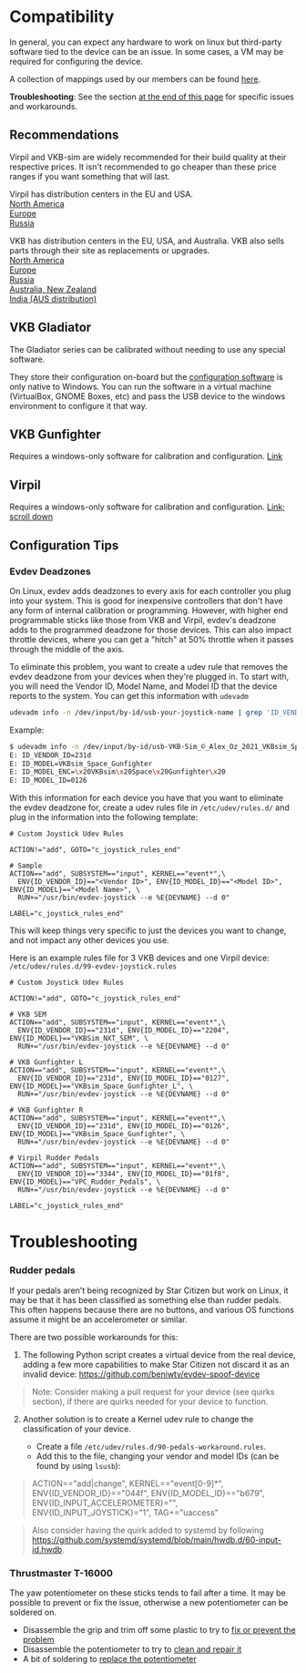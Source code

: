# Compatibility

In general, you can expect any hardware to work on linux but third-party software tied to the device can be an issue. In some cases, a VM may be required for configuring the device.

A collection of mappings used by our members can be found [here](https://github.com/starcitizen-lug/mappings).

**Troubleshooting**: See the section [at the end of this page](#troubleshooting) for specific issues and workarounds.

## Recommendations

Virpil and VKB-sim are widely recommended for their build quality at their respective prices. It isn't recommended to go cheaper than these price ranges if you want something that will last.

Virpil has distribution centers in the EU and USA.  
[North America](https://virpil-controls.us.com/)  
[Europe](https://virpil-controls.eu/)  
[Russia](https://virpil.by/)  

VKB has distribution centers in the EU, USA, and Australia. VKB also sells parts through their site as replacements or upgrades.  
[North America](https://www.vkbcontrollers.com/)  
[Europe](https://flightsimcontrols.com/)  
[Russia](https://shop.vkb-sim.pro/)  
[Australia, New Zealand](https://vkb-sim.com.au/)  
[India (AUS distribution)](https://vkb-sim.in/)  

## VKB Gladiator

The Gladiator series can be calibrated without needing to use any special software.

They store their configuration on-board but the [configuration software](https://www.vkbcontrollers.com/pages/downloads) is only native to Windows. You can run the software in a virtual machine (VirtualBox, GNOME Boxes, etc) and pass the USB device to the windows environment to configure it that way.

## VKB Gunfighter

Requires a windows-only software for calibration and configuration. [Link](https://www.vkbcontrollers.com/pages/downloads)

## Virpil 
    
Requires a windows-only software for calibration and configuration. [Link; scroll down](https://support.virpil.com/en/support/solutions)

## Configuration Tips

### Evdev Deadzones

On Linux, evdev adds deadzones to every axis for each controller you plug into your system.  This is good for inexpensive controllers that don't have any form of internal calibration or programming.  However, with higher end programmable sticks like those from VKB and Virpil, evdev's deadzone adds to the programmed deadzone for those devices.  This can also impact throttle devices, where you can get a "hitch" at 50% throttle when it passes through the middle of the axis.

To eliminate this problem, you want to create a udev rule that removes the evdev deadzone from your devices when they're plugged in.  To start with, you will need the Vendor ID, Model Name, and Model ID that the device reports to the system.  You can get this information with `udevadm`

```bash
udevadm info -n /dev/input/by-id/usb-your-joystick-name | grep 'ID_VENDOR_ID|ID_MODEL_ID|ID_MODEL'
```

Example:
```bash
$ udevadm info -n /dev/input/by-id/usb-VKB-Sim_©_Alex_Oz_2021_VKBsim_Space_Gunfighter-event-joystick | grep -E 'ID_VENDOR_ID|ID_MODEL_ID|ID_MODEL'
E: ID_VENDOR_ID=231d
E: ID_MODEL=VKBsim_Space_Gunfighter
E: ID_MODEL_ENC=\x20VKBsim\x20Space\x20Gunfighter\x20
E: ID_MODEL_ID=0126
```

With this information for each device you have that you want to eliminate the evdev deadzone for, create a udev rules file in `/etc/udev/rules.d/` and plug in the information into the following template:

```
# Custom Joystick Udev Rules

ACTION!="add", GOTO="c_joystick_rules_end"

# Sample
ACTION=="add", SUBSYSTEM=="input", KERNEL=="event*",\
  ENV{ID_VENDOR_ID}=="<Vendor ID>", ENV{ID_MODEL_ID}=="<Model ID>", ENV{ID_MODEL}=="<Model Name>", \
  RUN+="/usr/bin/evdev-joystick --e %E{DEVNAME} --d 0" 

LABEL="c_joystick_rules_end"
```

This will keep things very specific to just the devices you want to change, and not impact any other devices you use.


Here is an example rules file for 3 VKB devices and one Virpil device:
`/etc/udev/rules.d/99-evdev-joystick.rules`
```
# Custom Joystick Udev Rules

ACTION!="add", GOTO="c_joystick_rules_end"

# VKB SEM
ACTION=="add", SUBSYSTEM=="input", KERNEL=="event*",\
  ENV{ID_VENDOR_ID}=="231d", ENV{ID_MODEL_ID}=="2204", ENV{ID_MODEL}=="VKBSim_NXT_SEM", \
  RUN+="/usr/bin/evdev-joystick --e %E{DEVNAME} --d 0" 

# VKB Gunfighter L
ACTION=="add", SUBSYSTEM=="input", KERNEL=="event*",\
  ENV{ID_VENDOR_ID}=="231d", ENV{ID_MODEL_ID}=="0127", ENV{ID_MODEL}=="VKBsim_Space_Gunfighter_L", \
  RUN+="/usr/bin/evdev-joystick --e %E{DEVNAME} --d 0" 

# VKB Gunfighter R
ACTION=="add", SUBSYSTEM=="input", KERNEL=="event*",\
  ENV{ID_VENDOR_ID}=="231d", ENV{ID_MODEL_ID}=="0126", ENV{ID_MODEL}=="VKBsim_Space_Gunfighter", \
  RUN+="/usr/bin/evdev-joystick --e %E{DEVNAME} --d 0" 

# Virpil Rudder Pedals
ACTION=="add", SUBSYSTEM=="input", KERNEL=="event*",\
  ENV{ID_VENDOR_ID}=="3344", ENV{ID_MODEL_ID}=="01f8", ENV{ID_MODEL}=="VPC_Rudder_Pedals", \
  RUN+="/usr/bin/evdev-joystick --e %E{DEVNAME} --d 0" 

LABEL="c_joystick_rules_end"
```

# Troubleshooting
### Rudder pedals
If your pedals aren't being recognized by Star Citizen but work on Linux, it may be that it has been classified as something else than rudder pedals. This often happens because there are no buttons, and various OS functions assume it might be an accelerometer or similar.

There are two possible workarounds for this:

1) The following Python script creates a virtual device from the real device, adding a few more capabilities to make Star Citizen not discard it as an invalid device:
https://github.com/beniwtv/evdev-spoof-device

> Note: Consider making a pull request for your device (see quirks section), if there are quirks needed for your device to function.

2) Another solution is to create a Kernel udev rule to change the classification of your device. 

    * Create a file `/etc/udev/rules.d/90-pedals-workaround.rules`.
    * Add this to the file, changing your vendor and model IDs (can be found by using `lsusb`):

> ACTION=="add|change", KERNEL=="event[0-9]*", ENV{ID_VENDOR_ID}=="044f", ENV{ID_MODEL_ID}=="b679", ENV{ID_INPUT_ACCELEROMETER}="", ENV{ID_INPUT_JOYSTICK}="1", TAG+="uaccess"

> Also consider having the quirk added to systemd by following https://github.com/systemd/systemd/blob/main/hwdb.d/60-input-id.hwdb.

### Thrustmaster T-16000

The yaw potentiometer on these sticks tends to fail after a time. It may be possible to prevent or fix the issue, otherwise a new potentiometer can be soldered on.
- Disassemble the grip and trim off some plastic to try to [fix or prevent the problem](https://www.reddit.com/r/hotas/comments/9h5va3/t16000_yaw_fixed/)
- Disassemble the potentiometer to try to [clean and repair it](https://www.reddit.com/r/hotas/comments/7ec712/comment/dq58sy8/?context=3)
- A bit of soldering to [replace the potentiometer](https://www.reddit.com/r/hotas/comments/cronns/comment/ex8oo4b/?context=3)
